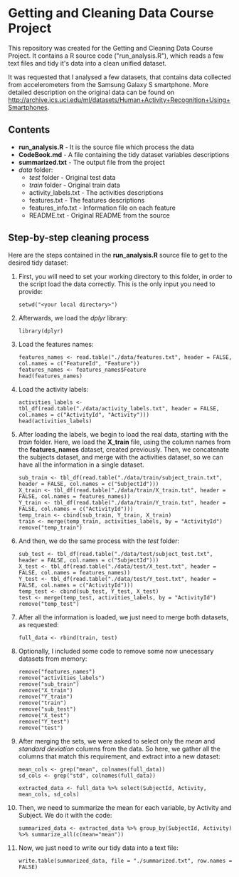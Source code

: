 # Getting and Cleaning Data Course Project

This repository was created for the Getting and Cleaning Data Course Project. It contains a R source code ("run_analysis.R"), which reads a few text files and tidy it's data into a clean unified dataset.

It was requested that I analysed a few datasets, that contains data collected from accelerometers from the Samsung Galaxy S smartphone. More detailed description on the original data can be found on http://archive.ics.uci.edu/ml/datasets/Human+Activity+Recognition+Using+Smartphones.

## Contents

  - **run_analysis.R** - It is the source file which process the data
  - **CodeBook.md** - A file containing the tidy dataset variables descriptions
  - **summarized.txt** - The output file from the project
  - *data* folder:
    - *test* folder - Original test data
    - *train* folder - Original train data
    - activity_labels.txt - The activities descriptions
    - features.txt - The features descriptions
    - features_info.txt - Information file on each feature
    - README.txt - Original README from the source

## Step-by-step cleaning process

Here are the steps contained in the **run_analysis.R** source file to get to the desired tidy dataset:

1.  First, you will need to set your working directory to this folder, in order to the script load the data correctly. This is the only input you need to provide:
    ```
    setwd("<your local directory>")
    ```
1.  Afterwards, we load the *dplyr* library:
    ```
    library(dplyr)
    ```
1.  Load the features names:
    ```
    features_names <- read.table("./data/features.txt", header = FALSE, col.names = c("FeatureId", "Feature"))
    features_names <- features_names$Feature
    head(features_names)
    ```
1.  Load the activity labels:
    ```
    activities_labels <- tbl_df(read.table("./data/activity_labels.txt", header = FALSE, col.names = c("ActivityId", "Activity")))
    head(activities_labels)
    ```
1.  After loading the labels, we begin to load the real data, starting with the *train* folder. Here, we load the **X_train** file, using the column names from the **features_names** dataset, created previously. Then, we concatenate the subjects dataset, and merge with the activities dataset, so we can have all the information in a single dataset.
    ```
    sub_train <- tbl_df(read.table("./data/train/subject_train.txt", header = FALSE, col.names = c("SubjectId")))
    X_train <- tbl_df(read.table("./data/train/X_train.txt", header = FALSE, col.names = features_names))
    Y_train <- tbl_df(read.table("./data/train/Y_train.txt", header = FALSE, col.names = c("ActivityId")))
    temp_train <- cbind(sub_train, Y_train, X_train)
    train <- merge(temp_train, activities_labels, by = "ActivityId")
    remove("temp_train")
    ```
1.  And then, we do the same process with the *test* folder:
    ```
    sub_test <- tbl_df(read.table("./data/test/subject_test.txt", header = FALSE, col.names = c("SubjectId")))
    X_test <- tbl_df(read.table("./data/test/X_test.txt", header = FALSE, col.names = features_names))
    Y_test <- tbl_df(read.table("./data/test/Y_test.txt", header = FALSE, col.names = c("ActivityId")))
    temp_test <- cbind(sub_test, Y_test, X_test)
    test <- merge(temp_test, activities_labels, by = "ActivityId")
    remove("temp_test")
    ```
1.  After all the information is loaded, we just need to merge both datasets, as requested:
    ```
    full_data <- rbind(train, test)
    ```
1.  Optionally, I included some code to remove some now unecessary datasets from memory:
    ```
    remove("features_names")
    remove("activities_labels")
    remove("sub_train")
    remove("X_train")
    remove("Y_train")
    remove("train")
    remove("sub_test")
    remove("X_test")
    remove("Y_test")
    remove("test")
    ```
1.  After merging the sets, we were asked to select only the *mean* and *standard deviation* columns from the data. So here, we gather all the columns that match this requirement, and extract into a new dataset:
    ```
    mean_cols <- grep("mean", colnames(full_data))
    sd_cols <- grep("std", colnames(full_data))

    extracted_data <- full_data %>% select(SubjectId, Activity, mean_cols, sd_cols)
    ```
1.  Then, we need to summarize the mean for each variable, by Activity and Subject. We do it with the code:
    ```
    summarized_data <- extracted_data %>% group_by(SubjectId, Activity) %>% summarize_all(c(mean="mean"))
    ```
1.  Now, we just need to write our tidy data into a text file:
    ```
    write.table(summarized_data, file = "./summarized.txt", row.names = FALSE)
    ```